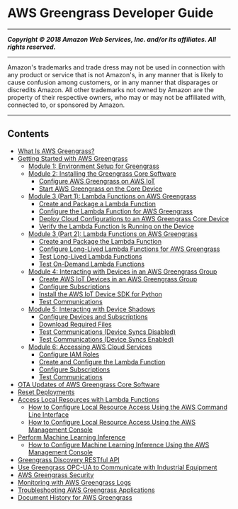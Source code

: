# AWS Greengrass Developer Guide

-----
*****Copyright &copy; 2018 Amazon Web Services, Inc. and/or its affiliates. All rights reserved.*****

-----
Amazon's trademarks and trade dress may not be used in 
     connection with any product or service that is not Amazon's, 
     in any manner that is likely to cause confusion among customers, 
     or in any manner that disparages or discredits Amazon. All other 
     trademarks not owned by Amazon are the property of their respective
     owners, who may or may not be affiliated with, connected to, or 
     sponsored by Amazon.

-----
## Contents
+ [What Is AWS Greengrass?](what-is-gg.md)
+ [Getting Started with AWS Greengrass](gg-gs.md)
   + [Module 1: Environment Setup for Greengrass](module1.md)
   + [Module 2: Installing the Greengrass Core Software](module2.md)
      + [Configure AWS Greengrass on AWS IoT](gg-config.md)
      + [Start AWS Greengrass on the Core Device](gg-device-start.md)
   + [Module 3 (Part 1): Lambda Functions on AWS Greengrass](module3-I.md)
      + [Create and Package a Lambda Function](create-lambda.md)
      + [Configure the Lambda Function for AWS Greengrass](config-lambda.md)
      + [Deploy Cloud Configurations to an AWS Greengrass Core Device](configs-core.md)
      + [Verify the Lambda Function Is Running on the Device](lambda-check.md)
   + [Module 3 (Part 2): Lambda Functions on AWS Greengrass](module3-II.md)
      + [Create and Package the Lambda Function](package.md)
      + [Configure Long-Lived Lambda Functions for AWS Greengrass](long-lived.md)
      + [Test Long-Lived Lambda Functions](long-testing.md)
      + [Test On-Demand Lambda Functions](on-demand.md)
   + [Module 4: Interacting with Devices in an AWS Greengrass Group](module4.md)
      + [Create AWS IoT Devices in an AWS Greengrass Group](device-group.md)
      + [Configure Subscriptions](config-subs.md)
      + [Install the AWS IoT Device SDK for Python](IoT-SDK.md)
      + [Test Communications](test-comms.md)
   + [Module 5: Interacting with Device Shadows](module5.md)
      + [Configure Devices and Subscriptions](config-dev-subs.md)
      + [Download Required Files](file-download.md)
      + [Test Communications (Device Syncs Disabled)](comms-disabled.md)
      + [Test Communications (Device Syncs Enabled)](comms-enabled.md)
   + [Module 6: Accessing AWS Cloud Services](module6.md)
      + [Configure IAM Roles](config-iam-roles.md)
      + [Create and Configure the Lambda Function](create-config-lambda.md)
      + [Configure Subscriptions](config_subs.md)
      + [Test Communications](comms-test.md)
+ [OTA Updates of AWS Greengrass Core Software](core-ota-update.md)
+ [Reset Deployments](reset-deployments-scenario.md)
+ [Access Local Resources with Lambda Functions](access-local-resources.md)
   + [How to Configure Local Resource Access Using the AWS Command Line Interface](lra-cli.md)
   + [How to Configure Local Resource Access Using the AWS Management Console](lra-console.md)
+ [Perform Machine Learning Inference](ml-inference.md)
   + [How to Configure Machine Learning Inference Using the AWS Management Console](ml-console.md)
+ [Greengrass Discovery RESTful API](gg-discover-api.md)
+ [Use Greengrass OPC-UA to Communicate with Industrial Equipment](opcua.md)
+ [AWS Greengrass Security](gg-sec.md)
+ [Monitoring with AWS Greengrass Logs](greengrass-logs-overview.md)
+ [Troubleshooting AWS Greengrass Applications](gg-troubleshooting.md)
+ [Document History for AWS Greengrass](doc-history.md)